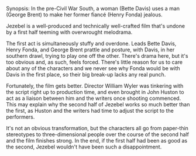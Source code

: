Synopsis: In the pre-Civil War South, a woman (Bette Davis) uses a man (George Brent) to make her former fiancé (Henry Fonda) jealous.

Jezebel is a well-produced and technically well-crafted film that's undone by a first half teeming with overwrought melodrama.

The first act is simultaneously stuffy and overdone. Leads Bette Davis, Henry Fonda, and George Brent prattle and posture, with Davis, in her southern drawl, trying to play one off the other. There's drama here, but it's too obvious and, as such, feels forced. There's little reason for us to care about any of the characters and we never see why Fonda would be with Davis in the first place, so their big break-up lacks any real punch.

Fortunately, the film gets better. Director William Wyler was tinkering with the script right up to production time, and even brought in John Huston to act as a liaison between him and the writers once shooting commenced. This may explain why the second half of Jezebel works so much better than the first, as Huston and the writers had time to adjust the script to the performers. 

It's not an obvious transformation, but the characters all go from paper-thin stereotypes to three-dimensional people over the course of the second half and the film finishes strong. In the end, if the first half had been as good as the second, Jezebel wouldn't have been such a disappointment.
